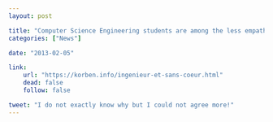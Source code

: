 ```yaml
---
layout: post

title: "Computer Science Engineering students are among the less empathetic"
categories: ["News"]

date: "2013-02-05"

link:
    url: "https://korben.info/ingenieur-et-sans-coeur.html"
    dead: false
    follow: false

tweet: "I do not exactly know why but I could not agree more!"
---
```

